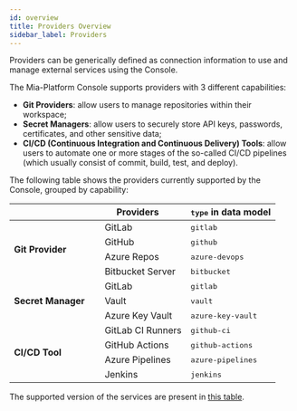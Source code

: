 ```yaml
---
id: overview
title: Providers Overview
sidebar_label: Providers
---
```


Providers can be generically defined as connection information to use and manage external services using the Console.

The Mia-Platform Console supports providers with 3 different capabilities:

* **Git Providers**: allow users to manage repositories within their workspace;
* **Secret Managers**: allow users to securely store API keys, passwords, certificates, and other sensitive data;
* **CI/CD (Continuous Integration and Continuous Delivery) Tools**: allow users to automate one or more stages of the so-called CI/CD pipelines (which usually consist of commit, build, test, and deploy).

The following table shows the providers currently supported by the Console, grouped by capability:

<table>
   <thead>
      <tr>
         <th></th>
         <th><strong>Providers</strong></th>
         <th><strong><tt>type</tt> in data model</strong></th>
      </tr>
   </thead>
   <tbody>
      <tr>
         <td rowspan="4"><strong>Git Provider</strong></td>
         <td><img src="/img/gitlab.png" width="15" height="15"/> GitLab</td>
         <td><tt>gitlab</tt></td>
      </tr>
      <tr>
         <td><img src="/img/github.png" width="15" height="15"/> GitHub</td>
         <td><tt>github</tt></td>
      </tr>
      <tr>
         <td><img src="/img/azure-repos.png" width="15" height="15"/> Azure Repos</td>
         <td><tt>azure-devops</tt></td>
      </tr>
      <tr>
         <td><img src="/img/bitbucket-server.ico" width="15" height="15"/> Bitbucket Server</td>
         <td><tt>bitbucket</tt></td>
      </tr>
      <tr>
         <td rowspan="3"><strong>Secret Manager</strong></td>
         <td><img src="/img/gitlab.png" width="15" height="15"/> GitLab</td>
         <td><tt>gitlab</tt></td>
      </tr>
      <tr>
         <td><img src="/img/vault.png" width="15" height="15"/> Vault</td>
         <td><tt>vault</tt></td>
      </tr>
      <tr>
         <td><img src="/img/azure-key-vault.png" width="15" height="15"/> Azure Key Vault</td>
         <td><tt>azure-key-vault</tt></td>
      </tr>
      <tr>
         <td rowspan="4"><strong>CI/CD Tool</strong></td>
         <td><img src="/img/gitlab.png" width="15" height="15"/> GitLab CI Runners</td>
         <td><tt>github-ci</tt></td>
      </tr>
      <tr>
         <td><img src="/img/github.png" width="15" height="15"/> GitHub Actions</td>
         <td><tt>github-actions</tt></td>
      </tr>
      <tr>
         <td><img src="/img/azure-pipelines.png" width="15" height="15"/> Azure Pipelines</td>
         <td><tt>azure-pipelines</tt></td>
      </tr>
      <tr>
         <td><img src="/img/jenkins.png" width="15" height="15"/> Jenkins</td>
         <td><tt>jenkins</tt></td>
      </tr>
   </tbody>
</table>

The supported version of the services are present in [this table](/infrastructure/self-hosted/self-hosted-requirements.md#software-and-hardware-prerequisites).
